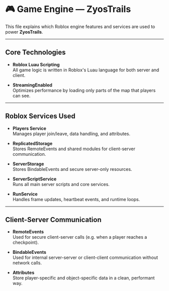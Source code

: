 # 🎮 Game Engine — ZyosTrails

This file explains which Roblox engine features and services are used to power **ZyosTrails**.

---

## Core Technologies

- **Roblox Luau Scripting**  
  All game logic is written in Roblox's Luau language for both server and client.
  
- **StreamingEnabled**  
  Optimizes performance by loading only parts of the map that players can see.

---

## Roblox Services Used

- **Players Service**  
  Manages player join/leave, data handling, and attributes.

- **ReplicatedStorage**  
  Stores RemoteEvents and shared modules for client-server communication.

- **ServerStorage**  
  Stores BindableEvents and secure server-only resources.

- **ServerScriptService**  
  Runs all main server scripts and core services.

- **RunService**  
  Handles frame updates, heartbeat events, and runtime loops.

---

## Client-Server Communication

- **RemoteEvents**  
  Used for secure client-server calls (e.g. when a player reaches a checkpoint).

- **BindableEvents**  
  Used for internal server-server or client-client communication without network calls.

- **Attributes**  
  Store player-specific and object-specific data in a clean, performant way.